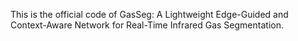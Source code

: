 This is the official code of GasSeg: A Lightweight Edge-Guided and Context-Aware Network for Real-Time Infrared Gas Segmentation.
